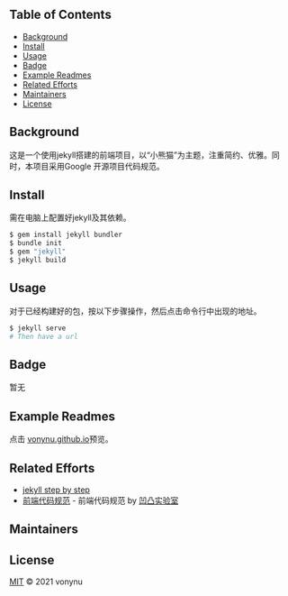 
## Table of Contents

- [Background](#background)
- [Install](#install)
- [Usage](#usage)
- [Badge](#badge)
- [Example Readmes](#example-readmes)
- [Related Efforts](#related-efforts)
- [Maintainers](#maintainers)
- [License](#license)

## Background

这是一个使用jekyll搭建的前端项目，以“小熊猫”为主题，注重简约、优雅。同时，本项目采用Google 开源项目代码规范。



## Install

需在电脑上配置好jekyll及其依赖。

```sh
$ gem install jekyll bundler
$ bundle init
$ gem "jekyll"
$ jekyll build
```



## Usage

对于已经构建好的包，按以下步骤操作，然后点击命令行中出现的地址。

```sh
$ jekyll serve
# Then have a url
```



## Badge

暂无



## Example Readmes

点击 [vonynu.github.io](https://vonynu.github.io/)预览。



## Related Efforts

- [jekyll step by step](https://jekyllrb.com/docs/step-by-step/01-setup/) 
- [前端代码规范](https://guide.aotu.io/docs/) - 前端代码规范 by [凹凸实验室](http://aotu.io/)



## Maintainers






## License

[MIT](LICENSE) © 2021 vonynu
